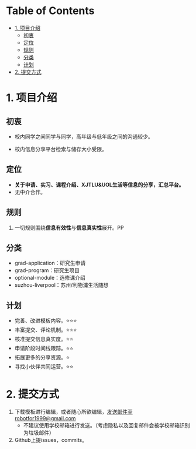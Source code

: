 # Table of Contents

- [1. 项目介绍](#1-项目介绍)
  - [初衷](#初衷)
  - [定位](#定位)
  - [规则](#规则)
  - [分类](#分类)
  - [计划](#计划)
- [2. 提交方式](#2-提交方式)

# 1. 项目介绍

## 初衷

- 校内同学之间同学与同学，高年级与低年级之间的沟通较少。

- 校内信息分享平台检索与储存大小受限。

## 定位

- **关于申请、实习、课程介绍、XJTLU&UOL生活等信息的分享，汇总平台。**
- 无中介合作。

## 规则

1. 一切规则围绕**信息有效性**与**信息真实性**展开。PP

## 分类

- grad-application：研究生申请
- grad-program：研究生项目
- optional-module：选修课介绍
- suzhou-liverpool：苏州/利物浦生活随想

## 计划

- 完善、改进模板内容。:star::star::star:
- 丰富提交、评论机制。:star::star::star:
- 核准提交信息真实度。:star::star:
- 申请阶段时间线跟踪。:star::star:
- 拓展更多的分享资源。:star:
- 寻找小伙伴共同运营。:star::star:

# 2. 提交方式

1. 下载模板进行编辑，或者随心所欲编辑，发送邮件至robotfor1999@gmail.com
   - 不建议使用学校邮箱进行发送。（考虑隐私以及回复邮件会被学校邮箱识别为垃圾邮件）
3. Github上提issues，commits。

